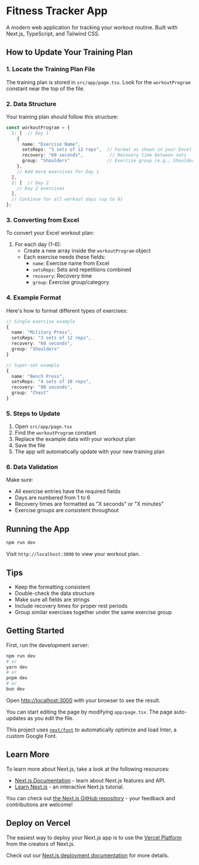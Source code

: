# Fitness Tracker App

A modern web application for tracking your workout routine. Built with Next.js, TypeScript, and Tailwind CSS.

## How to Update Your Training Plan

### 1. Locate the Training Plan File
The training plan is stored in `src/app/page.tsx`. Look for the `workoutProgram` constant near the top of the file.

### 2. Data Structure
Your training plan should follow this structure:
```typescript
const workoutProgram = {
  1: [  // Day 1
    {
      name: "Exercise Name",
      setsReps: "3 sets of 12 reps",  // Format as shown in your Excel
      recovery: "60 seconds",          // Recovery time between sets
      group: "Shoulders"              // Exercise group (e.g., Shoulders, Chest, etc.)
    },
    // Add more exercises for Day 1
  ],
  2: [  // Day 2
    // Day 2 exercises
  ],
  // Continue for all workout days (up to 6)
};
```

### 3. Converting from Excel
To convert your Excel workout plan:

1. For each day (1-6):
   - Create a new array inside the `workoutProgram` object
   - Each exercise needs these fields:
     - `name`: Exercise name from Excel
     - `setsReps`: Sets and repetitions combined
     - `recovery`: Recovery time
     - `group`: Exercise group/category

### 4. Example Format
Here's how to format different types of exercises:

```typescript
// Single exercise example
{
  name: "Military Press",
  setsReps: "3 sets of 12 reps",
  recovery: "60 seconds",
  group: "Shoulders"
}

// Super-set example
{
  name: "Bench Press",
  setsReps: "4 sets of 10 reps",
  recovery: "90 seconds",
  group: "Chest"
}
```

### 5. Steps to Update

1. Open `src/app/page.tsx`
2. Find the `workoutProgram` constant
3. Replace the example data with your workout plan
4. Save the file
5. The app will automatically update with your new training plan

### 6. Data Validation
Make sure:
- All exercise entries have the required fields
- Days are numbered from 1 to 6
- Recovery times are formatted as "X seconds" or "X minutes"
- Exercise groups are consistent throughout

## Running the App

```bash
npm run dev
```

Visit `http://localhost:3000` to view your workout plan.

## Tips
- Keep the formatting consistent
- Double-check the data structure
- Make sure all fields are strings
- Include recovery times for proper rest periods
- Group similar exercises together under the same exercise group

## Getting Started

First, run the development server:

```bash
npm run dev
# or
yarn dev
# or
pnpm dev
# or
bun dev
```

Open [http://localhost:3000](http://localhost:3000) with your browser to see the result.

You can start editing the page by modifying `app/page.tsx`. The page auto-updates as you edit the file.

This project uses [`next/font`](https://nextjs.org/docs/basic-features/font-optimization) to automatically optimize and load Inter, a custom Google Font.

## Learn More

To learn more about Next.js, take a look at the following resources:

- [Next.js Documentation](https://nextjs.org/docs) - learn about Next.js features and API.
- [Learn Next.js](https://nextjs.org/learn) - an interactive Next.js tutorial.

You can check out [the Next.js GitHub repository](https://github.com/vercel/next.js/) - your feedback and contributions are welcome!

## Deploy on Vercel

The easiest way to deploy your Next.js app is to use the [Vercel Platform](https://vercel.com/new?utm_medium=default-template&filter=next.js&utm_source=create-next-app&utm_campaign=create-next-app-readme) from the creators of Next.js.

Check out our [Next.js deployment documentation](https://nextjs.org/docs/deployment) for more details.

